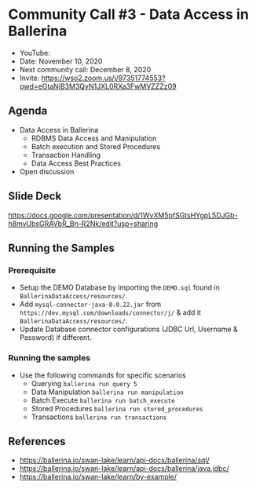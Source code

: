 # Community Call #3 - Data Access in Ballerina

- YouTube: 
- Date: November 10, 2020
- Next community call: December 8, 2020
- Invite: https://wso2.zoom.us/j/97351774553?pwd=eGtaNjB3M3QvN1JXL0RXa3FwMVZZZz09

## Agenda

- Data Access in Ballerina
  - RDBMS Data Access and Manipulation
  - Batch execution and Stored Procedures
  - Transaction Handling
  - Data Access Best Practices
- Open discussion

## Slide Deck

https://docs.google.com/presentation/d/1WvXM5pfSGtsHYgpL5DJGb-h8mvUbsGRAVbR_Bn-R2Nk/edit?usp=sharing

## Running the Samples

### Prerequisite

- Setup the DEMO Database by importing the `DEMO.sql` found in `BallerinaDataAccess/resources/`.
- Add `mysql-connector-java-8.0.22.jar` from `https://dev.mysql.com/downloads/connector/j/` & add it `BallerinaDataAccess/resources/`.
- Update Database connector configurations (JDBC Url, Username & Password) if different.

### Running the samples

- Use the following commands for specific scenarios
  - Querying `ballerina run query 5`
  - Data Manipulation   `ballerina run manipulation`
  - Batch Execute   `ballerina run batch_execute`
  - Stored Procedures   `ballerina run stored_procedures`
  - Transactions    `ballerina run transactions`

## References

- https://ballerina.io/swan-lake/learn/api-docs/ballerina/sql/
- https://ballerina.io/swan-lake/learn/api-docs/ballerina/java.jdbc/
- https://ballerina.io/swan-lake/learn/by-example/
